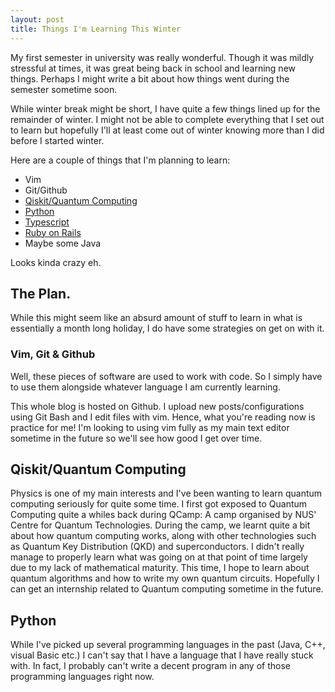 ```yaml
---
layout: post
title: Things I'm Learning This Winter
---
```


My first semester in university was really wonderful. Though it was mildly stressful at times, it was great being back in school and learning new things. Perhaps I might write a bit about how things went during the semester sometime soon.

While winter break might be short, I have quite a few things lined up for the remainder of winter.
I might not be able to complete everything that I set out to learn but hopefully I'll at least come out of winter knowing more than I did before I started winter.

Here are a couple of things that I'm planning to learn:
	
- Vim
- Git/Github
- [Qiskit/Quantum Computing](https://youtube.com/playlist?list=PLOFEBzvs-VvrXTMy5Y2IqmSaUjfnhvBHR)
- [Python](https://www.python.org/)
- [Typescript](https://www.typescriptlang.org/)
- [Ruby on Rails](https://youtu.be/fmyvWz5TUWg)
- Maybe some Java

Looks kinda crazy eh.

## The Plan.

While this might seem like an absurd amount of stuff to learn in what is essentially a month long holiday, I do have some strategies on get on with it.

### Vim, Git & Github

Well, these pieces of software are used to work with code. So I simply have to use them alongside whatever language I am currently learning.

This whole blog is hosted on Github. I upload new posts/configurations using Git Bash and I edit files with vim. Hence, what you're reading now is practice for me! I'm looking to using vim fully as my main text editor sometime in the future so we'll see how good I get over time.

## Qiskit/Quantum Computing

Physics is one of my main interests and I've been wanting to learn quantum computing seriously for quite some time. I first got exposed to Quantum Computing quite a whiles back during QCamp: A camp organised by NUS' Centre for Quantum Technologies. During the camp, we learnt quite a bit about how quantum computing works, along with other technologies such as Quantum Key Distribution (QKD) and superconductors. I didn't really manage to properly learn what was going on at that point of time largely due to my lack of mathematical maturity. This time, I hope to learn about quantum algorithms and how to write my own quantum circuits. Hopefully I can get an internship related to Quantum computing sometime in the future.

## Python

While I've picked up several programming languages in the past (Java, C++, visual Basic etc.) I can't say that I have a language that I have really stuck with. In fact, I probably can't write a decent program in any of those programming languages right now. 
